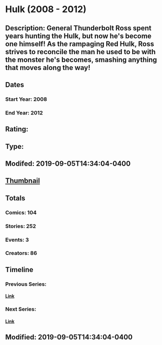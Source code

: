 # Hulk (2008 - 2012)
## Description: General Thunderbolt Ross spent years hunting the Hulk, but now he's become one himself! As the rampaging Red Hulk, Ross strives to reconcile the man he used to be with the monster he's becomes, smashing anything that moves along the way!
## Dates
### Start Year: 2008
### End Year: 2012
## Rating: 
## Type: 
## Modifed: 2019-09-05T14:34:04-0400
## [Thumbnail](http://i.annihil.us/u/prod/marvel/i/mg/2/d0/5137710f56aa1.jpg)
## Totals
### Comics: 104
### Stories: 252
### Events: 3
### Creators: 86
## Timeline
### Previous Series: 
#### [Link]()
### Next Series: 
#### [Link]()
## Modified: 2019-09-05T14:34:04-0400
